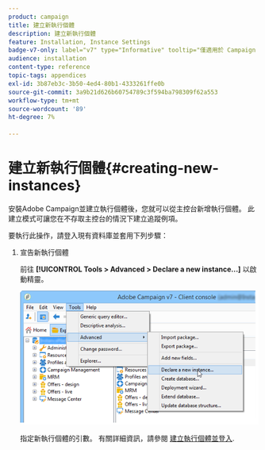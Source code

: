 ```yaml
---
product: campaign
title: 建立新執行個體
description: 建立新執行個體
feature: Installation, Instance Settings
badge-v7-only: label="v7" type="Informative" tooltip="僅適用於 Campaign Classic v7"
audience: installation
content-type: reference
topic-tags: appendices
exl-id: 3b87eb3c-3b50-4ed4-80b1-4333261ffe0b
source-git-commit: 3a9b21d626b60754789c3f594ba798309f62a553
workflow-type: tm+mt
source-wordcount: '89'
ht-degree: 7%

---
```


# 建立新執行個體{#creating-new-instances}



安裝Adobe Campaign並建立執行個體後，您就可以從主控台新增執行個體。 此建立模式可讓您在不存取主控台的情況下建立追蹤例項。

要執行此操作，請登入現有資料庫並套用下列步驟：

1. 宣告新執行個體

   前往 **[!UICONTROL Tools > Advanced > Declare a new instance...]** 以啟動精靈。

   ![](assets/s_ncs_install_declare_instance_menu.png)

   指定新執行個體的引數。 有關詳細資訊，請參閱 [建立執行個體並登入](../../installation/using/creating-an-instance-and-logging-on.md).
